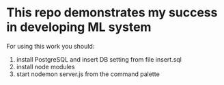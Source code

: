 # This repo demonstrates my success in developing ML system

For using this work you should:
1) install PostgreSQL and insert DB setting from file insert.sql
2) install node modules 
3) start nodemon server.js from the command palette
